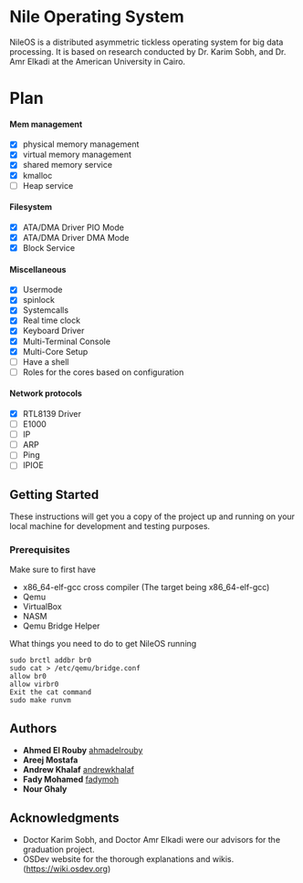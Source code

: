 # Nile Operating System

NileOS is a distributed asymmetric tickless operating system for big data processing. It is based on research conducted by Dr. Karim Sobh, and Dr. Amr Elkadi at the American University in Cairo.

# Plan
#### Mem management  
- [x] physical memory management  
- [x] virtual memory management  
- [x] shared memory service  
- [x] kmalloc  
- [ ] Heap service  

#### Filesystem  
- [x] ATA/DMA Driver PIO Mode  
- [x] ATA/DMA Driver DMA Mode  
- [x] Block Service  

#### Miscellaneous  
- [x] Usermode  
- [x] spinlock  
- [x] Systemcalls  
- [x] Real time clock  
- [x] Keyboard Driver  
- [x] Multi-Terminal Console  
- [x] Multi-Core Setup  
- [ ] Have a shell  
- [ ] Roles for the cores based on configuration  

#### Network protocols  
- [x] RTL8139 Driver  
- [ ] E1000  
- [ ] IP  
- [ ] ARP 
- [ ] Ping  
- [ ] IPIOE  

## Getting Started

These instructions will get you a copy of the project up and running on your local machine for development and testing purposes.

### Prerequisites

Make sure to first have
- x86_64-elf-gcc cross compiler (The target being x86_64-elf-gcc)
- Qemu
- VirtualBox
- NASM
- Qemu Bridge Helper

What things you need to do to get NileOS running
```shell
sudo brctl addbr br0
sudo cat > /etc/qemu/bridge.conf
allow br0
allow virbr0
Exit the cat command
sudo make runvm
```

## Authors

* **Ahmed El Rouby** [ahmadelrouby](https://github.com/ahmadelrouby)
* **Areej Mostafa**
* **Andrew Khalaf** [andrewkhalaf](https://github.com/andrewkhalaf)
* **Fady Mohamed** [fadymoh](https://github.com/fadymoh)
* **Nour Ghaly**

## Acknowledgments

* Doctor Karim Sobh, and Doctor Amr Elkadi were our advisors for the graduation project.
* OSDev website for the thorough explanations and wikis. (https://wiki.osdev.org)
